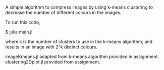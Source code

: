 
A simple algorithm to compress images by using k-means clustering to decrease the number of different colours in the images.


To run this code,

$ julia main.jl <image file name> <k>

where k is the number of clusters to use in the k-means algorithm, and results in an image with 2^k distinct colours.





imageKmeans.jl adapted from k-means algorithm provided in assignment.
clustering2Dplot.jl provided from assignment.

